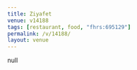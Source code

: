 ```yaml
---
title: Ziyafet
venue: v14188
tags: [restaurant, food, "fhrs:695129"]
permalink: /v/14188/
layout: venue
---
```

null